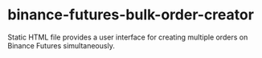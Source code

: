 # binance-futures-bulk-order-creator
Static HTML file provides a user interface for creating multiple orders on Binance Futures simultaneously.
